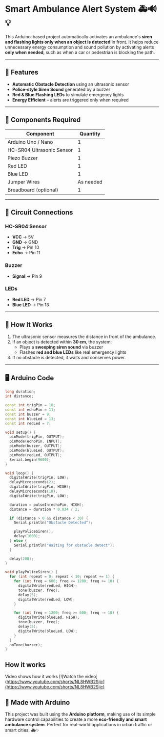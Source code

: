 # Smart Ambulance Alert System 🚑🔊💡

This Arduino-based project automatically activates an ambulance's **siren and flashing lights only when an object is detected** in front. It helps reduce unnecessary energy consumption and sound pollution by activating alerts **only when needed**, such as when a car or pedestrian is blocking the path.

---

## 🔧 Features

- **Automatic Obstacle Detection** using an ultrasonic sensor  
- **Police-style Siren Sound** generated by a buzzer  
- **Red & Blue Flashing LEDs** to simulate emergency lights  
- **Energy Efficient** – alerts are triggered only when required  

---

## 🧰 Components Required

| Component               | Quantity |
|------------------------|----------|
| Arduino Uno / Nano     | 1        |
| HC-SR04 Ultrasonic Sensor | 1     |
| Piezo Buzzer           | 1        |
| Red LED                | 1        |
| Blue LED               | 1        |
| Jumper Wires           | As needed |
| Breadboard (optional)  | 1        |

---

## 🔌 Circuit Connections

### HC-SR04 Sensor
- **VCC** → 5V  
- **GND** → GND  
- **Trig** → Pin 10  
- **Echo** → Pin 11  

### Buzzer
- **Signal** → Pin 9  

### LEDs
- **Red LED** → Pin 7  
- **Blue LED** → Pin 13  

---

## 🧠 How It Works

1. The ultrasonic sensor measures the distance in front of the ambulance.
2. If an object is detected within **30 cm**, the system:
   - Plays a **sweeping siren sound** via buzzer
   - Flashes **red and blue LEDs** like real emergency lights  
3. If no obstacle is detected, it waits and conserves power.

---

## 🖥 Arduino Code

```cpp
long duration;
int distance;

const int trigPin = 10;
const int echoPin = 11;
const int buzzer = 9;
const int blueLed = 13;
const int redLed = 7;

void setup() {
  pinMode(trigPin, OUTPUT);
  pinMode(echoPin, INPUT);
  pinMode(buzzer, OUTPUT);
  pinMode(blueLed, OUTPUT);
  pinMode(redLed, OUTPUT);
  Serial.begin(9600);
}

void loop() {
  digitalWrite(trigPin, LOW);
  delayMicroseconds(2);
  digitalWrite(trigPin, HIGH);
  delayMicroseconds(10);
  digitalWrite(trigPin, LOW);

  duration = pulseIn(echoPin, HIGH);
  distance = duration * 0.034 / 2;

  if (distance > 0 && distance < 30) {
    Serial.println("Obstacle Detected");

    playPoliceSiren();
    delay(1000);
  } else {
    Serial.println("Waiting for obstacle detect");
  }

  delay(200);
}

void playPoliceSiren() {
  for (int repeat = 0; repeat < 10; repeat += 1) {
    for (int freq = 600; freq <= 1200; freq += 10) {
      digitalWrite(redLed, HIGH);
      tone(buzzer, freq);
      delay(5);
      digitalWrite(redLed, LOW);
    }

    for (int freq = 1200; freq >= 600; freq -= 10) {
      digitalWrite(blueLed, HIGH);
      tone(buzzer, freq);
      delay(5);
      digitalWrite(blueLed, LOW);
    }
  }
  noTone(buzzer);
}
```

## How it works
Video shows how it works
[![Watch the video](https://www.youtube.com/shorts/NL8HWB2Sjic](https://www.youtube.com/shorts/NL8HWB2Sjic)


## 🔧 Made with Arduino

This project was built using the **Arduino platform**, making use of its simple hardware control capabilities to create a more **eco-friendly and smart ambulance system**. Perfect for real-world applications in urban traffic or smart cities. 🚑✨
